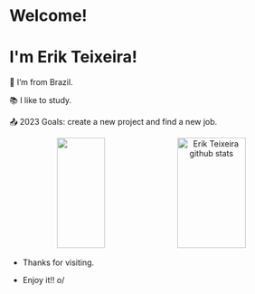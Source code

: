 # Welcome!

 

# I'm Erik Teixeira!

 

:house_with_garden: I’m from Brazil.

:books: I like to study.

:outbox_tray: 2023 Goals: create a new project and find a new job.

 
<div align="center">  
  <img width="41%" height="195px" src="https://github-readme-stats-sigma-five.vercel.app/api/top-langs/?username=ErikTeixeira&layout=compact&hide_border=false&title_color=76c7fc&text_color=c9d1d9&bg_color=0d1117" />
  <img width="49%" height="195px" src="https://github-readme-stats-sigma-five.vercel.app/api?username=ErikTeixeira&show_icons=true&count_private=true&hide_border=false&title_color=76c7fc&icon_color=76c7fc&text_color=c9d1d9&bg_color=0d1117" alt="Erik Teixeira github stats" /> 
</div>



- Thanks for visiting.

- Enjoy it!! o/
